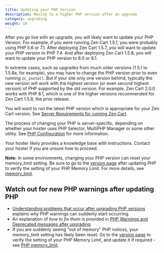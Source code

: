 ```yaml
---
title: Updating your PHP Version 
description: Moving to a higher PHP version after an upgrade
category: upgrading 
weight: 10
---
```


After you go live with an upgrade, you will likely want to update your PHP Version.  For example, if you were running Zen Cart 1.5.1, you were probably using PHP 5.6 or 7.1.  After deploying Zen Cart 1.5.7, you will want to update your PHP version to PHP 7.4. And after deploying Zen Cart 1.5.8, you will want to update your PHP version to 8.0 or 8.1.  

In extreme cases, such as upgrades from much older versions (1.5.1 to 1.5.8a, for example), you may have to change the PHP version prior to even running `zc_install`.   But if your site only one version behind, typically the new version will work with the highest version (or even second highest version) of PHP supported by the old version.  For example, Zen Cart 2.0.0 works with PHP 8.1, which is one of the higher versions recommended for Zen Cart 1.5.8, the prior release. 

You will want to run the latest PHP version which is appropriate for your Zen Cart version.  See  [Server Requirements for running Zen Cart](/user/first_steps/server_requirements/#php-version).

The process of changing your PHP is server-specific, depending on whether your hoster uses PHP Selector, MultiPHP Manager or some other utility. See [PHP Configuration](/user/upgrading/php_configuration/) for more information. 

Your hoster likely provides a knowledge base with instructions.  Contact your hoster if you are unsure how to proceed. 

**Note:** In some environments, changing your PHP version can reset your memory_limit setting.  Be sure to go to the [version page](/user/admin_pages/tools/server_info/) after updating PHP to verify the setting of your PHP Memory Limit.  For more details, see [memory_limit](/user/running/memory_limit/). 

## Watch out for new PHP warnings after updating PHP

- [Understanding problems that occur after upgrading PHP versions](/user/troubleshooting/php_debug_logs/) explains *why* PHP warnings can suddenly start occurring.  
- An explanation of *how to fix them* is provided in [PHP Warnings and Deprecated messages after upgrading](/user/upgrading/php_warnings/).
- If you are suddenly seeing "out of memory" PHP notices, your memory_limit setting has likely been reset. Go to the [version page](/user/admin_pages/tools/server_info/) to verify the setting of your PHP Memory Limit, and update it if required - see [PHP memory_limit](/user/running/memory_limit/). 

